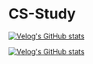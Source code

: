 # CS-Study

[![Velog's GitHub stats](https://velog-readme-stats.vercel.app/api/badge?name=jsbryan)](https://velog.io/@jsbryan) 

[![Velog's GitHub stats](https://velog-readme-stats.vercel.app/api?name=jsbryan&tag=트리&color=dark)](https://github.com/jsbryan/velog-readme-stats)

